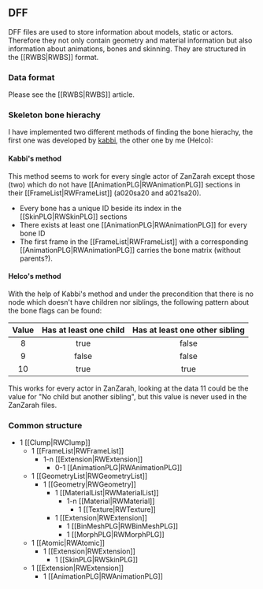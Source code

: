 ## DFF
DFF files are used to store information about models, static or actors. Therefore they not only contain geometry and material information but also information about animations, bones and skinning. They are structured in the [[RWBS|RWBS]] format.

### Data format
Please see the [[RWBS|RWBS]] article.

### Skeleton bone hierachy
I have implemented two different methods of finding the bone hierachy, the first one was developed by [kabbi](https://github.com/kabbi/zanzarah-tools/), the other one by me (Helco):

#### Kabbi's method
This method seems to work for every single actor of ZanZarah except those (two) which do not have [[AnimationPLG|RWAnimationPLG]] sections in their [[FrameList|RWFrameList]] (a020sa20 and a021sa20).

- Every bone has a unique ID beside its index in the [[SkinPLG|RWSkinPLG]] sections
- There exists at least one [[AnimationPLG|RWAnimationPLG]] for every bone ID
- The first frame in the [[FrameList|RWFrameList]] with a corresponding [[AnimationPLG|RWAnimationPLG]] carries the bone matrix (without parents?).

#### Helco's method
With the help of Kabbi's method and under the precondition that there is no node which doesn't have children nor siblings, the following pattern about the bone flags can be found:

| Value | Has at least one child | Has at least one other sibling |
|:-----:|:----------------------:|:------------------------------:|
|   8   |          true          |              false             |
|   9   |          false         |              false             |
|  10   |          true          |              true              |

This works for every actor in ZanZarah, looking at the data 11 could be the value for "No child but another sibling", but this value is never used in the ZanZarah files.

### Common structure

* 1 [[Clump|RWClump]]
    * 1 [[FrameList|RWFrameList]]
        * 1-n [[Extension|RWExtension]]
            * 0-1 [[AnimationPLG|RWAnimationPLG]]
    * 1 [[GeometryList|RWGeometryList]]
        * 1 [[Geometry|RWGeometry]]
            * 1 [[MaterialList|RWMaterialList]]
                * 1-n [[Material|RWMaterial]]
                    * 1 [[Texture|RWTexture]]
            * 1 [[Extension|RWExtension]]
                * 1 [[BinMeshPLG|RWBinMeshPLG]]
                * 1 [[MorphPLG|RWMorphPLG]]
    * 1 [[Atomic|RWAtomic]]
        * 1 [[Extension|RWExtension]]
            * 1 [[SkinPLG|RWSkinPLG]]
    * 1 [[Extension|RWExtension]]
        * 1 [[AnimationPLG|RWAnimationPLG]]
